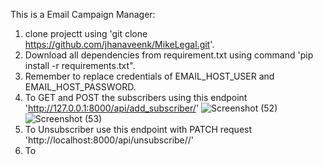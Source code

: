 This is a Email Campaign Manager:
1. clone projectt using 'git clone https://github.com/jhanaveenk/MikeLegal.git'.
2. Download all dependencies from requirement.txt using command 'pip install -r requirements.txt".
3. Remember to replace credentials of EMAIL_HOST_USER and EMAIL_HOST_PASSWORD.
4. To GET and POST the subscribers using this endpoint 'http://127.0.0.1:8000/api/add_subscriber/'   ![Screenshot (52)](https://github.com/jhanaveenk/MikeLegal/assets/71990959/3b61dc2d-3ed1-45aa-a512-7b229987c466)
![Screenshot (53)](https://github.com/jhanaveenk/MikeLegal/assets/71990959/2a364ed6-6c62-4aa4-abe3-b168e78181d3)
5. To Unsubscriber use this endpoint with PATCH request 'http://localhost:8000/api/unsubscribe/<email>/'
6. To 
